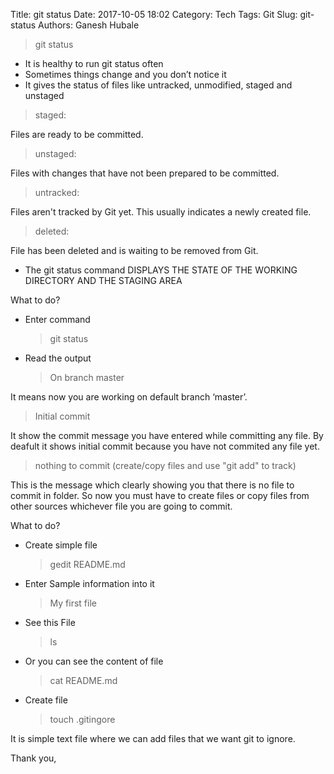 Title: git status
Date: 2017-10-05 18:02
Category: Tech
Tags: Git
Slug: git-status
Authors: Ganesh Hubale
> git status

*   It is healthy to run git status often
*   Sometimes things change and you don’t notice it
*   It gives the status of files like untracked, unmodified, staged and unstaged

> staged:

Files are ready to be committed.

> unstaged:

Files with changes that have not been prepared to be committed.

> untracked:

Files aren't tracked by Git yet. This usually indicates a newly created file.

> deleted:

File has been deleted and is waiting to be removed from Git.

*   The git status command DISPLAYS THE STATE OF THE WORKING DIRECTORY AND THE STAGING AREA

What to do?

*   Enter command

    > git status

*   Read the output

    > On branch master

It means now you are working on default branch ‘master’.

> Initial commit

It show the commit message you have entered while committing any file. By deafult it shows initial commit because you have not commited any file yet.

> nothing to commit (create/copy files and use "git add" to track)

This is the message which clearly showing you that there is no file to commit in folder. So now you must have to create files or copy files from other sources whichever file you are going to commit.

What to do?

*   Create simple file

    > gedit README.md

*   Enter Sample information into it

    > My first file

*   See this File

    > ls

*   Or you can see the content of file

    > cat README.md

*   Create file

    > touch .gitingore

It is simple text file where we can add files that we want git to ignore.

Thank you,

